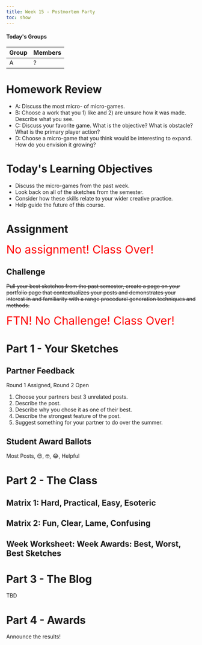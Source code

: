 ```yaml
---
title: Week 15 - Postmortem Party
toc: show
---
```



#### Today's Groups

Group 	| Members
---		| ---
A		| ?


# Homework Review
- A: Discuss the most micro- of micro-games.
- B: Choose a work that you 1) like and 2) are unsure how it was made. Describe what you see.
- C: Discuss your favorite game. What is the objective? What is obstacle? What is the primary player action?
- D: Choose a micro-game that you think would be interesting to expand. How do you envision it growing?

# Today's Learning Objectives
- Discuss the micro-games from the past week.
- Look back on all of the sketches from the semester.
- Consider how these skills relate to your wider creative practice.
- Help guide the future of this course.


# Assignment
<span style="color: red; font-size: 30px;">No assignment! Class Over!</span>

## Challenge
<strike>Pull your best sketches from the past semester, create a page on your portfolio page that contextualizes your posts and demonstrates your interest in and familiarity with a range procedural generation techniques and methods.</strike>

<span style="color: red; font-size: 30px;">FTN! No Challenge! Class Over!</span>


# Part 1 - Your Sketches

## Partner Feedback
Round 1 Assigned, Round 2 Open

1. Choose your partners best 3 unrelated posts.
2. Describe the post.
3. Describe why you chose it as one of their best.
4. Describe the strongest feature of the post.
5. Suggest something for your partner to do over the summer.


## Student Award Ballots
Most Posts, 😍, 🤓, 😂, Helpful

# Part 2 - The Class

## Matrix 1: Hard, Practical, Easy, Esoteric
## Matrix 2: Fun, Clear, Lame, Confusing
## Week Worksheet: Week Awards: Best, Worst, Best Sketches

# Part 3 - The Blog
TBD

# Part 4 - Awards
Announce the results!
